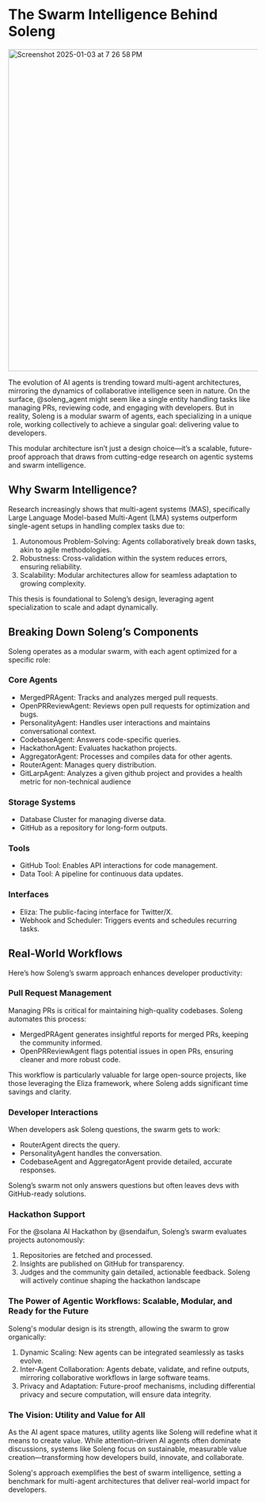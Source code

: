 # The Swarm Intelligence Behind Soleng 

<img width="650" alt="Screenshot 2025-01-03 at 7 26 58 PM" src="https://github.com/user-attachments/assets/cb8f6e7d-15d9-4709-a7e0-b73d583034c8" />



The evolution of AI agents is trending toward multi-agent architectures, mirroring the dynamics of collaborative intelligence seen in nature. On the surface, @soleng_agent might seem like a single entity handling tasks like managing PRs, reviewing code, and engaging with developers. But in reality, Soleng is a modular swarm of agents, each specializing in a unique role, working collectively to achieve a singular goal: delivering value to developers.

This modular architecture isn’t just a design choice—it’s a scalable, future-proof approach that draws from cutting-edge research on agentic systems and swarm intelligence.

## Why Swarm Intelligence?

Research increasingly shows that multi-agent systems (MAS), specifically Large Language Model-based Multi-Agent (LMA) systems outperform single-agent setups in handling complex tasks due to:

1. Autonomous Problem-Solving: Agents collaboratively break down tasks, akin to agile methodologies.
2. Robustness: Cross-validation within the system reduces errors, ensuring reliability.
3. Scalability: Modular architectures allow for seamless adaptation to growing complexity.
 
This thesis is foundational to Soleng’s design, leveraging agent specialization to scale and adapt dynamically.

## Breaking Down Soleng’s Components

Soleng operates as a modular swarm, with each agent optimized for a specific role:

### Core Agents

- MergedPRAgent: Tracks and analyzes merged pull requests.
- OpenPRReviewAgent: Reviews open pull requests for optimization and bugs.
- PersonalityAgent: Handles user interactions and maintains conversational context.
- CodebaseAgent: Answers code-specific queries.
- HackathonAgent: Evaluates hackathon projects.
- AggregatorAgent: Processes and compiles data for other agents.
- RouterAgent: Manages query distribution.
- GitLarpAgent: Analyzes a given github project and provides a health metric for non-technical audience


### Storage Systems

- Database Cluster for managing diverse data.
- GitHub as a repository for long-form outputs.

  
### Tools
- GitHub Tool: Enables API interactions for code management.
- Data Tool: A pipeline for continuous data updates.

  
### Interfaces
- Eliza: The public-facing interface for Twitter/X.
- Webhook and Scheduler: Triggers events and schedules recurring tasks.


## Real-World Workflows

Here’s how Soleng’s swarm approach enhances developer productivity:

### Pull Request Management

Managing PRs is critical for maintaining high-quality codebases. Soleng automates this process:
- MergedPRAgent generates insightful reports for merged PRs, keeping the community informed.
- OpenPRReviewAgent flags potential issues in open PRs, ensuring cleaner and more robust code.

This workflow is particularly valuable for large open-source projects, like those leveraging the Eliza framework, where Soleng adds significant time savings and clarity.

### Developer Interactions

When developers ask Soleng questions, the swarm gets to work:
- RouterAgent directs the query.
- PersonalityAgent handles the conversation.
- CodebaseAgent and AggregatorAgent provide detailed, accurate responses.

Soleng’s swarm not only answers questions but often leaves devs with GitHub-ready solutions.

### Hackathon Support
For the @solana AI Hackathon by @sendaifun, Soleng’s swarm evaluates projects autonomously:
1. Repositories are fetched and processed.
2. Insights are published on GitHub for transparency.
3. Judges and the community gain detailed, actionable feedback.
Soleng will actively continue shaping the hackathon landscape

### The Power of Agentic Workflows: Scalable, Modular, and Ready for the Future
Soleng's modular design is its strength, allowing the swarm to grow organically:
1. Dynamic Scaling: New agents can be integrated seamlessly as tasks evolve.
2. Inter-Agent Collaboration: Agents debate, validate, and refine outputs, mirroring collaborative workflows in large software teams.
3. Privacy and Adaptation: Future-proof mechanisms, including differential privacy and secure computation, will ensure data integrity.

### The Vision: Utility and Value for All
As the AI agent space matures, utility agents like Soleng will redefine what it means to create value. While attention-driven AI agents often dominate discussions, systems like Soleng focus on sustainable, measurable value creation—transforming how developers build, innovate, and collaborate.

Soleng's approach exemplifies the best of swarm intelligence, setting a benchmark for multi-agent architectures that deliver real-world impact for developers.

